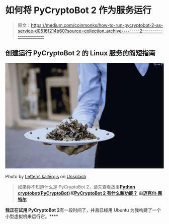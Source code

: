 # 如何将 PyCryptoBot 2 作为服务运行

> 原文：<https://medium.com/coinmonks/how-to-run-pycryptobot-2-as-service-d0516f214b60?source=collection_archive---------2----------------------->

## 创建运行 PyCryptoBot 2 的 Linux 服务的简短指南

![](img/db46f39e93d1dbb330c9de9ecec0cd18.png)

Photo by [Lefteris kallergis](https://unsplash.com/@lefterisk?utm_source=medium&utm_medium=referral) on [Unsplash](https://unsplash.com?utm_source=medium&utm_medium=referral)

> 如果你不知道什么是 PyCryptoBot 2，请先查看故事[**Python cryptobot(PyCryptoBot)**](/coinmonks/python-crypto-bot-pycryptobot-b54f4b3dbb75)***和*[**PyCryptoBot 2 有什么新功能？**](/coinmonks/whats-new-in-pycryptobot-2-a4bbb1b0c90e) 由[迈克尔·惠特尔](https://medium.com/u/9065144dc262?source=post_page-----d0516f214b60--------------------------------)**

**我正在试用 PyCryptoBot 2**有一段时间了，并且已经用 Ubuntu 为我构建了一个小型虚拟机来运行它。****